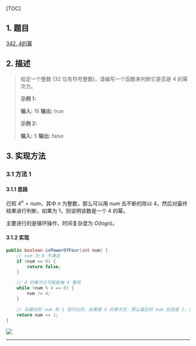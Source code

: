 [TOC]

## 1. 题目

[342. 4的幂](https://leetcode-cn.com/problems/power-of-four/)

## 2. 描述

>   给定一个整数 (32 位有符号整数)，请编写一个函数来判断它是否是 4 的幂次方。
>
>   **示例 1:**
>
>   **输入:** 16
>   **输出:** true
>
>   **示例 2:**
>
>   **输入:** 5
>   **输出:** false

## 3. 实现方法

### 3.1 方法 1

#### 3.1.1 思路

已知 $4^n=num$，其中 $n$ 为整数，那么可以用 $num$ 去不断的除以 4，然后对最终结果进行判断，如果为 1，则说明该数是一个 4 的幂。

主要进行的是循环操作，时间复杂度为 $O(logn)$。

#### 3.1.2 实现

```java
public boolean isPowerOfFour(int num) {
    // num 为 0 不满足
    if (num == 0) {
        return false;
    }

    // 4 的幂次方可能能被 4 整除
    while (num % 4 == 0) {
        num /= 4;
    }

    // 将最后的 num 和 1 进行比较，如果是 4 的幂次方，那么最后的 num 应该是 1，如果不是，那么最后的 num 就不是 1
    return num == 1;
}
```

![](https://gitee.com/cunyu1943/images/raw/master/ImgsUbuntu/20200510234310.png)

---
<link rel="stylesheet" href="https://cdnjs.cloudflare.com/ajax/libs/social-share.js/1.0.16/css/share.min.css">
<center><div class="social-share"></div></center>
<script type="text/javascript" src="https://cdnjs.cloudflare.com/ajax/libs/social-share.js/1.0.16/js/social-share.min.js"></script>